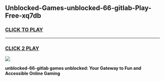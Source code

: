 
## Unblocked-Games-unblocked-66-gitlab-Play-Free-xq7db
<h3>
<a href="https://premium76.site?title=unblocked-66-gitlab&ref=18A1">CLICK TO PLAY</a></h3>
<hr>

<h3>
<a href="https://premium76.site?title=unblocked-66-gitlab&ref=18A1">CLICK 2 PLAY</a>
  
</h3>

<a href="https://premium76.site?title=unblocked-66-gitlab&ref=18A1"><img src="https://clearcache.store/games.png"></a>


**unblocked-66-gitlab games unblocked: Your Gateway to Fun and Accessible Online Gaming**
